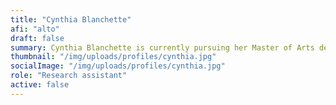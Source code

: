 ```yaml
---
title: "Cynthia Blanchette"
afi: "alto"
draft: false
summary: Cynthia Blanchette is currently pursuing her Master of Arts degree at Aalto University in Visual Cultures, Curating and Contemporary Art, with a minor in Textile Design.  She is a storyteller and perception shifter interested in the psychological and sociological effects of technological advancement, in particular bizarre human and non-human interconnections. Her artistic practice most frequently culminates in performative wearable art, textile storytelling, and ideation drawing.
thumbnail: "/img/uploads/profiles/cynthia.jpg"
socialImage: "/img/uploads/profiles/cynthia.jpg"
role: "Research assistant"
active: false
---
```


